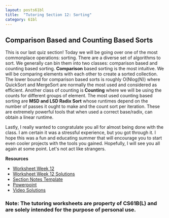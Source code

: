 ```yaml
---
layout: posts61bl
title:  "Tutoring Section 12: Sorting"
category: 61bl
---
```


## Comparison Based and Counting Based Sorts

This is our last quiz section! Today we will be going over one of the most commonplace operations: sorting. There are a diverse set of algorithms to sort. We generally can bin them into two classes: comparison based and counting based sorting. **Comparison** based sorting is the most intuitive. We will be comparing elements with each other to create a sorted collection. The lower bound for comparison based sorts is roughly O(Nlog(N)) where QuickSort and MergeSort are normally the most used and considered as efficient. Another class of counting is **Counting** where we will be using the counts for different groups of element. The most used counting based sorting are **MSD and LSD Radix Sort** whose runtimes depend on the number of passes it ought to make and the count sort per iteration. These are extremely powerful tools that when used a correct base/radix, can obtain a linear runtime.

Lastly, I really wanted to congratulate you all for almost being done with the class. I am certain it was a stressful experience, but you got through it. I hope this was a fun and educating summer that will encourage you to start even cooler projects with the tools you gained. Hopefully, I will see you all again at some point. Let's not act like strangers.


**Resources**
- [Worksheet Week 12](/assets/docs/Worksheet12Tutoring.pdf)
- [Worksheet Week 12 Solutions](/assets/docs/Worksheet12Solutions.pdf)
- [Section Notes Template](/assets/docs/MiniLec12.pdf)
- [Powerpoint](/assets/docs/MiniLec12.pptx)
- [Video Solutions](https://www.youtube.com/playlist?list=PL1ES8VSiDf0UIpQiKauDXyTcmBKYirPlz)

### Note: The tutoring worksheets are property of CS61B(L) and are solely intended for the purpose of personal use.
